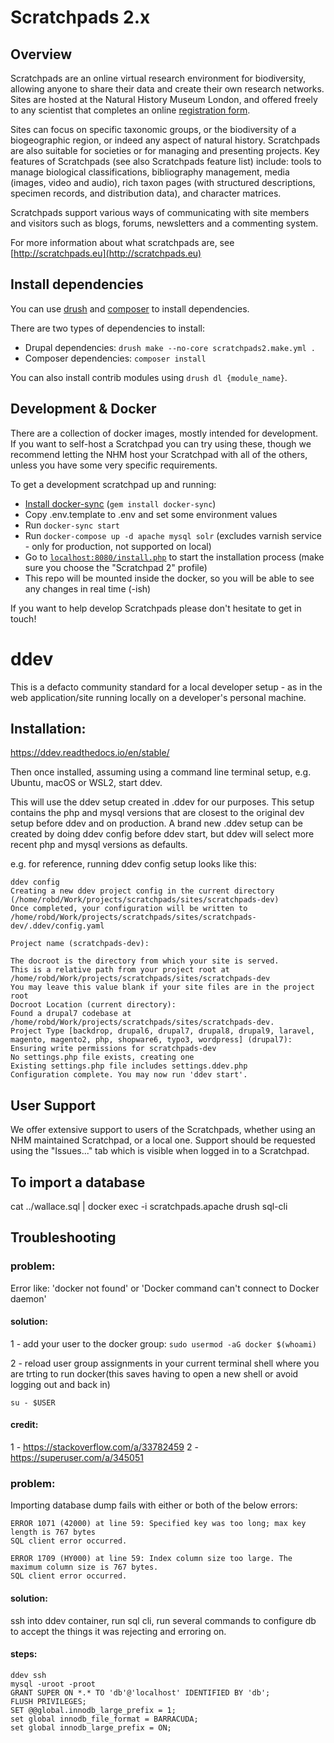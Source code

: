 Scratchpads 2.x
===============

## Overview

Scratchpads are an online virtual research environment for biodiversity,
allowing anyone to share their data and create their own research networks.
Sites are hosted at the Natural History Museum London, and offered freely to
any scientist that completes an online [registration
form](http://get.scratchpads.eu).

Sites can focus on specific taxonomic groups, or the biodiversity of a
biogeographic region, or indeed any aspect of natural history. Scratchpads are
also suitable for societies or for managing and presenting projects. Key
features of Scratchpads (see also Scratchpads feature list) include: tools to
manage biological classifications, bibliography management, media (images,
video and audio), rich taxon pages (with structured descriptions, specimen
records, and distribution data), and character matrices.

Scratchpads support various ways of communicating with site members and
visitors such as blogs, forums, newsletters and a commenting system.

For more information about what scratchpads are, see [http://scratchpads.eu](http://scratchpads.eu)

## Install dependencies

You can use [drush](https://docs.drush.org/en/8.x/) and [composer](https://getcomposer.org/) to install dependencies.

There are two types of dependencies to install:
 - Drupal dependencies: `drush make --no-core scratchpads2.make.yml .`
 - Composer dependencies: `composer install`

You can also install contrib modules using `drush dl {module_name}`.

## Development & Docker

There are a collection of docker images, mostly intended for development. If you want to self-host a Scratchpad you can try using these, though we recommend letting the NHM host your Scratchpad with all of the others, unless you have some very specific requirements.

To get a development scratchpad up and running:

- [Install docker-sync](https://docker-sync.readthedocs.io/en/latest/getting-started/installation.html) (`gem install docker-sync`)
- Copy .env.template to .env and set some environment values
- Run `docker-sync start`
- Run `docker-compose up -d apache mysql solr`
  (excludes varnish service - only for production, not supported on local)
- Go to [`localhost:8080/install.php`](http://localhost:8080/install.php) to start the installation process (make sure you choose the "Scratchpad 2" profile)
- This repo will be mounted inside the docker, so you will be able to see any changes in real time (-ish)

If you want to help develop Scratchpads please don't hesitate to get in touch!

# ddev

This is a defacto community standard for a local developer setup - as in the web application/site running locally on a developer's personal machine.

## Installation:
https://ddev.readthedocs.io/en/stable/

Then once installed, assuming using a command line terminal setup, e.g. Ubuntu, macOS or WSL2, start ddev.

This will use the ddev setup created in .ddev for our purposes. This setup contains the php and mysql versions that are closest to the original dev setup before ddev and on production.  A brand new .ddev setup can be created by doing ddev config before ddev start, but ddev will select more recent php and mysql versions as defaults.

e.g. for reference, running ddev config setup looks like this:

```
ddev config
Creating a new ddev project config in the current directory (/home/robd/Work/projects/scratchpads/sites/scratchpads-dev) 
Once completed, your configuration will be written to /home/robd/Work/projects/scratchpads/sites/scratchpads-dev/.ddev/config.yaml
 
Project name (scratchpads-dev): 

The docroot is the directory from which your site is served.
This is a relative path from your project root at /home/robd/Work/projects/scratchpads/sites/scratchpads-dev 
You may leave this value blank if your site files are in the project root 
Docroot Location (current directory): 
Found a drupal7 codebase at /home/robd/Work/projects/scratchpads/sites/scratchpads-dev. 
Project Type [backdrop, drupal6, drupal7, drupal8, drupal9, laravel, magento, magento2, php, shopware6, typo3, wordpress] (drupal7): 
Ensuring write permissions for scratchpads-dev 
No settings.php file exists, creating one 
Existing settings.php file includes settings.ddev.php 
Configuration complete. You may now run 'ddev start'. 
```


## User Support

We offer extensive support to users of the Scratchpads, whether using an NHM maintained Scratchpad, or a local one. Support should be requested using the "Issues..." tab which is visible when logged in to a Scratchpad.

## To import a database

cat ../wallace.sql | docker exec -i scratchpads.apache drush sql-cli


## Troubleshooting

### problem:
Error like: 'docker not found' or 'Docker command can't connect to Docker daemon'

#### solution:

1 - add your user to the docker group:
`sudo usermod -aG docker $(whoami)`

2 - reload user group assignments in your current terminal shell where you are trting to run docker(this saves having to open a new shell or avoid logging out and back in)

`su - $USER`

#### credit:
1 - https://stackoverflow.com/a/33782459
2 - https://superuser.com/a/345051


### problem:

Importing database dump fails with either or both of the below errors:

```
ERROR 1071 (42000) at line 59: Specified key was too long; max key length is 767 bytes
SQL client error occurred.
```

```
ERROR 1709 (HY000) at line 59: Index column size too large. The maximum column size is 767 bytes.
SQL client error occurred. 
```

#### solution:

ssh into ddev container, run sql cli, run several commands to configure db to accept the things it was rejecting and erroring on.

#### steps: 

```
ddev ssh
mysql -uroot -proot
GRANT SUPER ON *.* TO 'db'@'localhost' IDENTIFIED BY 'db';
FLUSH PRIVILEGES;
SET @@global.innodb_large_prefix = 1;
set global innodb_file_format = BARRACUDA;
set global innodb_large_prefix = ON;
```

